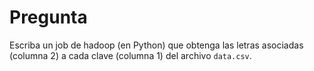 Pregunta
===========================================================================

Escriba un job de hadoop (en Python) que obtenga las letras asociadas 
(columna 2) a cada clave (columna 1) del  archivo `data.csv`.  
